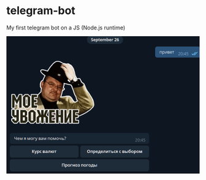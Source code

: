 # telegram-bot
My first telegram bot on a JS (Node.js runtime)

![Screenshot](https://github.com/biryukov12/telegram-bot/raw/master/Screenshot.png)

